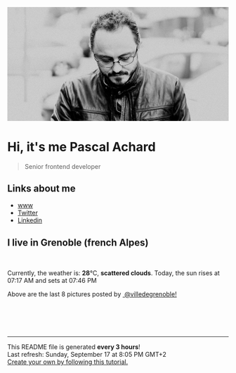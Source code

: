 ![Pascal Achard](./images/photo-pascal-achard.jpg)
# Hi, it's me Pascal Achard
> Senior frontend developer

## Links about me
- [www](https://www.pascal-achard.com)
- [Twitter](https://twitter.com/botmaster)
- [Linkedin](http://www.linkedin.com/in/pascal-achard)


## I live in Grenoble (french Alpes)
<img src="https://openweathermap.org/img/wn/03n@2x.png" alt="">

Currently, the weather is: **28**°C, **scattered clouds**.
Today, the sun rises at 07:17 AM and sets at 07:46 PM

Above are the last 8 pictures posted by <a href="https://www.instagram.com/villedegrenoble/" target="_blank"><img alt="" src="https://upload.wikimedia.org/wikipedia/commons/thumb/e/e7/Instagram_logo_2016.svg/1024px-Instagram_logo_2016.svg.png" width="20"/> @villedegrenoble!</a>

<p style="display: flex; flex-wrap: wrap; gap: 20px;">
        <img src="https://cdn1.picuki.com/hosted-by-instagram/q/0exhNuNYnjBGZDHIdN5WmL9I2Pk2GAlRNucaS7j0nyZiNxIsbHWB58ltwdGn%7C%7CDh6Kwh9HS+Lfzhp7YItUVpTZFB9PU3ZT7yNSThX6q+cU4Cj0z1m9pdhnbozJH0aYHOt8cEoOzjYMTIfQeoEH%7C%7Cb2rvUT+vvwbTYNpi2TNLxCyQlWotfpUrJy9ZRzt52U1h+189JldAJZ+jtvdBFundPZlTIeAf3+Idp1orN2S%7C%7CkKhtAKv6K81SO2ECMseW16GX6Rv5+HoOAAuiDpYGhpqzLheKc4EEMWggiM5CQDn5V53tyoDaxVgN8el5fWCmMDUjFKiCU%7C%7Ck8SqtQLsSUHv3EBQnjeel%7C%7CW+eqN29qrRI9G2RorE9A%7C%7CqQ5z9GLJmBWo5GMjcZgnsEee8PuNBgq9qSuBW3miF1CKJJ4rzmhx0WWMf023bW7EhBcKTx5C3+3ON2j%7C%7Cd9VNt.jpeg" alt="" width="200"/>
        <img src="https://cdn1.picuki.com/hosted-by-instagram/q/0exhNuNYnjBGZDHIdN5WmL9I2Pk2GAlRNucaS7j0nyZiNxIsbHWB58ltwdev%7C%7CDlyKw1oASyLfzhm7I4vVVlSZFR5NEbfTryIST9T7qiaV4Ch0TNi9JVjlrgzJXcfZ3Ot88UrOzjYMTIfQeoEH%7C%7Cbx7a8Koru5A2MGo1zRMrBC0GAG4fy3UPI7mslm3ayEv0Pxto0%7C%7CNylL9XkgKQcursrV%7C%7CndYEvL+M4Byp6JzSPkCj9ND1OHtpCa5BTB7Kz04KD6chYTJnLMhoxS5W3g79m2%7C%7CbogDEGVI1FSc8RM1v9EPp7TzN916+N8ZkIGRT2UFAjsm8lJhmMntxxzsbkSl3WVF9TCD8+WQX8cZg8DdCMWcZ47H3S7hS5fPJp9dXEhCKdLZekzsGNCXQcdcy90aTNsa8gnktjmzd4%7C%7Cn1RcsXDcZ1mDd.jpeg" alt="" width="200"/>
        <img src="https://cdn1.picuki.com/hosted-by-instagram/q/0exhNuNYnjBGZDHIdN5WmL9I2Pk2GAlRNucaS7j0nyZiNxIsbHWB58ltwdev%7C%7CDlyKw1oASyLfzho44IrV1hTZFR5NE3dTbyNRDxR7KydVYCm1TRv9ZZpnb89K3ceZn6p88MoOzjYMTIfQeoEH%7C%7Cb2rvUW+%7C%7C7wbTYNpi2TNLxCyQlWotfpUrJy9ZRzt52U1h+189JldAJZ+jtvdBFundPZlTIeAf3+Idp1orN2S%7C%7CkKhtAKv6K81SO2ECMseW16GX6Rv5+HoOAAuiDpYGhpqzLheKc4EEMWggiBrkAkt7gqnpajGaxVgdUBmLnHCmMDUjFKiCU%7C%7Ck8SqtgLsSUHv3EBQnjeel%7C%7CW+eqN29qrRI9CSVt7H5nnhR5DVLLZzdVE1L9mEWVyRcaajONAAwoxDBe9L+G6w1VG6Y6Tjmhx0WWMf0xbYKsFTBcKTx5C3+3ON2j%7C%7Cd9VNt.jpeg" alt="" width="200"/>
        <img src="https://cdn1.picuki.com/hosted-by-instagram/q/0exhNuNYnjBGZDHIdN5WmL9I2Pk2GAlRNecaS7j0nyZiNxIsbHWB58ltwdGn%7C%7CDh6Kwh9HS+Lfzhn4IgiWF9YZFR+O0XaQbeISD5c6qicXYCn0DNv8JVkkLo2KXAdY3Gr9sItOzjYMTIfQeoEH%7C%7Cb2rvUV+fvwaTIFuDaWNOUtzCVG%7C%7CMm0X51wm8Rm3ayEv0Pxto0%7C%7CNylL9XkgKQcursrV%7C%7CndbEvL+M4Byp6JzSPkCj9ND1OHtpCa5BTB7Kzs4KD6chYTJnLM51jDXVXgr61uwUIgDEFlPogyo8RM1v9EPp7TzN916+98ZkIGRT2UFAjsm8lJhmMntxxzsbkOx821HkXP1keS+Zch3hYCpcOqXftPx%7C%7CXfTO6bwWbRpVHEsCNfxY3iOceGhQcdcy90aTKEfgw3ktjmzd4%7C%7Cn1RcsXDcZ1mDd.jpeg" alt="" width="200"/>
        <img src="https://cdn1.picuki.com/hosted-by-instagram/q/0exhNuNYnjBGZDHIdN5WmL9I2Pk2GAlRNecaS7j0nyZiNxIsbHWB58ltwdev%7C%7CDlyKw1oASyLfzhn4YssWVVSZFR5NEHcQbOJRDxd7qqeUYCl2zVj9ZJmkrwxL30dYnan8cYqOzjYMTIfQeoEH%7C%7Cbx7a8Koru5A2MGo1zRMrBC0GAG4fy3UPI7mslm3ayEv0Pxto0%7C%7CNylL9XkgKQcursrV%7C%7CndbEvL+M4Byp6JzSPkCj9ND1OHtpCa5BTB7Kzc4KD6chYTJnLMTgnTucxIW7DaUdogDdkgLtWG18RM1v9EPp7TzN916+N8ZkIGRT2UFAjsm8lJhmMntxxzsbkKQykJxzGfR+py6XfBztrn%7C%7CffeScPmw3S7He4SHQ71BWyonAeTpA3rPC%7C%7CyxQcdcy90aTNoWj33stjmzd4%7C%7Cn1RcsXDcZ1mDd.jpeg" alt="" width="200"/>
        <img src="https://cdn1.picuki.com/hosted-by-instagram/q/0exhNuNYnjBGZDHIdN5WmL9I2Pk2GAlRNecaS7j0nyZiNxIsbHWB58ltwdev%7C%7CDlyKw1oASyLfzho5IoiUVlVZFR5O03fSLWBRDtR6qiZU4Ch0Tdv9p5hlLwwJXAabHCr98QkOzjYMTIfQeoEH%7C%7Cbx7a8Koru5A2MGo1zRMrBC0GAG4fy3UPI7mslm3ayEv0Pxto0%7C%7CNylL9XkgKQcursrV%7C%7CndbEvL+M4Byp6JzSPkCj9ND1OHtpCa5BTB7Kzc4KD6chYTJnLM5qQ36Xh8y3HmzUIgDYl80iXiR8RM1v9EPp7TzN916+N8ZkIGRT2UFAjsm8lJhmMntxxzsbkP5xlB4+k37+qS8K%7C%7CghlpTlAsCYfMjI3C3hTZvhI7hpbV0+WfaDegzMC%7C%7C2XQcdcy90aTNod9Qjmtjmzd4%7C%7Cn1RcsXDcZ1mDd.jpeg" alt="" width="200"/>
        <img src="https://cdn1.picuki.com/hosted-by-instagram/q/0exhNuNYnjBGZDHIdN5WmL9I2Pk2GAlRNecaS7j0nyZiNxIsbHWB58ltwdGn%7C%7CDh6Kwh9HS+Lfzhm44otWFhXZFV7O0HWSb2ATzpQ56yYVYCg0TBl%7C%7CZBilL4wLXEfZHOp9sUoOzjYMTIfQeoEH%7C%7Cb2rvUT+vvwbTYNpi2TNLxCyQlWotfpUrJy9ZRzt52U1h+189JldAJZ+jtvdBFundPZlTIeAf3+Idp1orN2S%7C%7CkKhtAKv6K%7C%7C1SO2ECMseW16GX6Rv5+HoOAAuiDpYGhpqzTheKc4EEMWggiY4xQCgLN6i524AaxVgOwZiK7VCmMDUjFKiCU%7C%7Ck8SqtQLsSUHv3EBQnjeel%7C%7CW+eqN29qrRI9eWfP%7C%7C7mCSYSKT5I7wcCXkmJfLSCgzlF97iD%7C%7CxMnLRjJegd31O2xweQJaTjmhx0WWMf02yqWsApBcKTx5C3+3ON2j%7C%7Cd9VNt.jpeg" alt="" width="200"/>
        <img src="https://cdn1.picuki.com/hosted-by-instagram/q/0exhNuNYnjBGZDHIdN5WmL9I2Pk2GAlRNucaS7j0nyZiNxIsbHWB58ltwdev%7C%7CDlyKw1oASyLfzhl7IosUl5RZFR5OUPbQLeMTj9U7a2bUoCj1jdu9ZRmlbg3K3EdZXKv9MdDCnicKyVHDe0AUq%7C%7Cm6vZNuKyBOTUAyXCUMLQKnmICjtCsCOwlktcf7KG4iF+44ooiMDxN4Gosak8ktdKO52hEWvrxfMh2pqV5CLkJnoE65ezRmCSsTDx6KyhBGTOgtYPCwv9ThiThOXhp91XzZpEEO2ZPgGb9shI8760BudShZJpM+N8ZkObUT2RaCCE+4RtmzcTtqALLS0mb3mYLl0me7+erd+YpqYT4deWRT5bF5hj1V+PTB7R5UmpZLdDkfWXGduLwCM0EwN4fP6Ab8wzzzwi+S6P92E4pBmYf12I=.jpeg" alt="" width="200"/>
</p>

------------
<p>This README file is generated <b>every 3 hours</b>!
    <br />Last refresh: Sunday, September 17 at 8:05 PM GMT+2
    <br /><a href="https://medium.com/@th.guibert/how-to-create-a-self-updating-readme-md-for-your-github-profile-f8b05744ca91">Create your own by following this tutorial.</a>
</p>
<p><a href="https://github.com/botmaster/botmaster/actions/workflows/main.yaml"><img alt="" src="https://github.com/botmaster/botmaster/actions/workflows/main.yaml/badge.svg" /></a></p>

